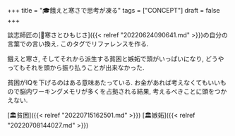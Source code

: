 +++
title = "🎓餓えと寒さで思考が凍る"
tags = ["CONCEPT"]
draft = false
+++

談志師匠の[🔖寒さとひもじさ]({{< relref "20220624090641.md" >}})の自分の言葉での言い換え. このタグでリファレンスを作る.

餓えと寒さ, そしてそれから派生する貧困と嫉妬で頭がいっぱいになり, どうやってもそれを頭から振り払うことが出来なかった.

貧困がIQを下げるのはある意味あたっている. お金があれば考えなくてもいいもので脳内ワーキングメモリが多くを占拠される結果, 考えるべきことに頭をつかえない.

[🏛貧困]({{< relref "20220715162501.md" >}}) [🏛嫉妬]({{< relref "20220708144027.md" >}})
